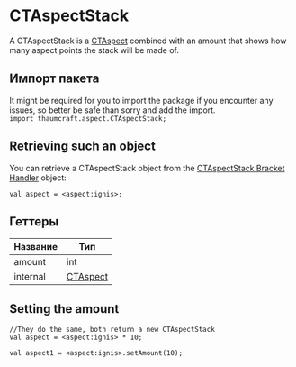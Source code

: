 # CTAspectStack

A CTAspectStack is a [CTAspect](/Mods/Modtweaker/Thaumcraft/Aspects/CTAspect/) combined with an amount that shows how many aspect points the stack will be made of.

## Импорт пакета

It might be required for you to import the package if you encounter any issues, so better be safe than sorry and add the import.  
`import thaumcraft.aspect.CTAspectStack;`

## Retrieving such an object

You can retrieve a CTAspectStack object from the [CTAspectStack Bracket Handler](/Mods/Modtweaker/Thaumcraft/Brackets/Bracket_Aspect/) object:

```zenscript
val aspect = <aspect:ignis>;
```

## Геттеры

| Название | Тип                                                       |
| -------- | --------------------------------------------------------- |
| amount   | int                                                       |
| internal | [CTAspect](/Mods/Modtweaker/Thaumcraft/Aspects/CTAspect/) |

## Setting the amount

```zenscript
//They do the same, both return a new CTAspectStack
val aspect = <aspect:ignis> * 10;

val aspect1 = <aspect:ignis>.setAmount(10);
```